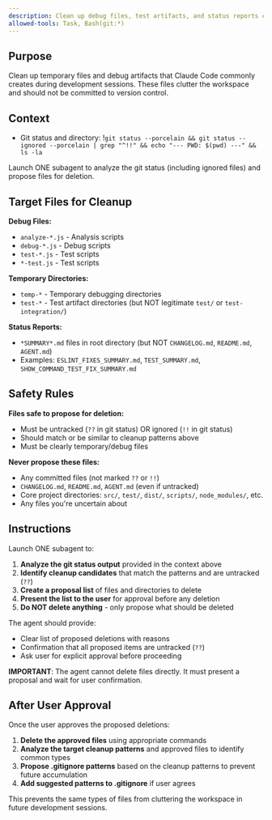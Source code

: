 ```yaml
---
description: Clean up debug files, test artifacts, and status reports created during development
allowed-tools: Task, Bash(git:*)
---
```


## Purpose

Clean up temporary files and debug artifacts that Claude Code commonly creates during development sessions. These files clutter the workspace and should not be committed to version control.

## Context

- Git status and directory: !`git status --porcelain && git status --ignored --porcelain | grep "^!!" && echo "--- PWD: $(pwd) ---" && ls -la`

Launch ONE subagent to analyze the git status (including ignored files) and propose files for deletion.

## Target Files for Cleanup

**Debug Files:**
- `analyze-*.js` - Analysis scripts
- `debug-*.js` - Debug scripts
- `test-*.js` - Test scripts
- `*-test.js` - Test scripts

**Temporary Directories:**
- `temp-*` - Temporary debugging directories
- `test-*` - Test artifact directories (but NOT legitimate `test/` or `test-integration/`)

**Status Reports:**
- `*SUMMARY*.md` files in root directory (but NOT `CHANGELOG.md`, `README.md`, `AGENT.md`)
- Examples: `ESLINT_FIXES_SUMMARY.md`, `TEST_SUMMARY.md`, `SHOW_COMMAND_TEST_FIX_SUMMARY.md`

## Safety Rules

**Files safe to propose for deletion:**
- Must be untracked (`??` in git status) OR ignored (`!!` in git status)
- Should match or be similar to cleanup patterns above
- Must be clearly temporary/debug files

**Never propose these files:**
- Any committed files (not marked `??` or `!!`)
- `CHANGELOG.md`, `README.md`, `AGENT.md` (even if untracked)
- Core project directories: `src/`, `test/`, `dist/`, `scripts/`, `node_modules/`, etc.
- Any files you're uncertain about

## Instructions

Launch ONE subagent to:

1. **Analyze the git status output** provided in the context above
2. **Identify cleanup candidates** that match the patterns and are untracked (`??`)
3. **Create a proposal list** of files and directories to delete
4. **Present the list to the user** for approval before any deletion
5. **Do NOT delete anything** - only propose what should be deleted

The agent should provide:
- Clear list of proposed deletions with reasons
- Confirmation that all proposed items are untracked (`??`)
- Ask user for explicit approval before proceeding

**IMPORTANT**: The agent cannot delete files directly. It must present a proposal and wait for user confirmation.

## After User Approval

Once the user approves the proposed deletions:

1. **Delete the approved files** using appropriate commands
2. **Analyze the target cleanup patterns** and approved files to identify common types
3. **Propose .gitignore patterns** based on the cleanup patterns to prevent future accumulation
4. **Add suggested patterns to .gitignore** if user agrees

This prevents the same types of files from cluttering the workspace in future development sessions.